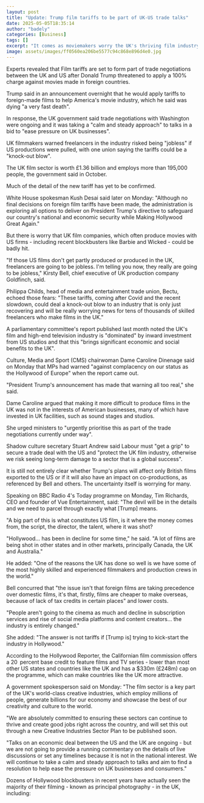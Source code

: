 ```yaml
---
layout: post
title: "Update: Trump film tariffs to be part of UK-US trade talks"
date: 2025-05-05T18:35:14
author: "badely"
categories: [Business]
tags: []
excerpt: "It comes as moviemakers worry the UK's thriving film industry could be hit by the new tariff threat."
image: assets/images/ff0560ea206be5577c94c868e896d4e0.jpg
---
```


Experts revealed that Film tariffs are set to form part of trade negotiations between the UK and US after Donald Trump threatened to apply a 100% charge against movies made in foreign countries.

Trump said in an announcement overnight that he would apply tariffs to foreign-made films to help America's movie industry, which he said was dying "a very fast death".

In response, the UK government said trade negotiations with Washington were ongoing and it was taking a "calm and steady approach" to talks in a bid to "ease pressure on UK businesses".

UK filmmakers warned freelancers in the industry risked being "jobless" if US productions were pulled, with one union saying the tariffs could be a "knock-out blow".

The UK film sector is worth £1.36 billion and employs more than 195,000 people, the government said in October.

Much of the detail of the new tariff has yet to be confirmed.

White House spokesman Kush Desai said later on Monday: "Although no final decisions on foreign film tariffs have been made, the administration is exploring all options to deliver on President Trump's directive to safeguard our country's national and economic security while Making Hollywood Great Again."

But there is worry that UK film companies, which often produce movies with US firms - including recent blockbusters like Barbie and Wicked - could be badly hit.

"If those US films don't get partly produced or produced in the UK, freelancers are going to be jobless. I'm telling you now, they really are going to be jobless," Kirsty Bell, chief executive of UK production company Goldfinch, said.

Philippa Childs, head of media and entertainment trade union, Bectu, echoed those fears: "These tariffs, coming after Covid and the recent slowdown, could deal a knock-out blow to an industry that is only just recovering and will be really worrying news for tens of thousands of skilled freelancers who make films in the UK."

A parliamentary committee's report published last month noted the UK's film and high-end television industry is "dominated" by inward investment from US studios and that this "brings significant economic and social benefits to the UK".

Culture, Media and Sport (CMS) chairwoman Dame Caroline Dinenage said on Monday that MPs had warned "against complacency on our status as the Hollywood of Europe" when the report came out.

"President Trump's announcement has made that warning all too real," she said.

Dame Caroline argued that making it more difficult to produce films in the UK was not in the interests of American businesses, many of which have invested in UK facilities, such as sound stages and studios.

She urged ministers to "urgently prioritise this as part of the trade negotiations currently under way".

Shadow culture secretary Stuart Andrew said Labour must "get a grip" to secure a trade deal with the US and "protect the UK film industry, otherwise we risk seeing long-term damage to a sector that is a global success".

It is still not entirely clear whether Trump's plans will affect only British films exported to the US or if it will also have an impact on co-productions, as referenced by Bell and others. The uncertainty itself is worrying for many.

Speaking on BBC Radio 4's Today programme on Monday, Tim Richards, CEO and founder of Vue Entertainment, said: "The devil will be in the details and we need to parcel through exactly what [Trump] means. 

"A big part of this is what constitutes US film, is it where the money comes from, the script, the director, the talent, where it was shot? 

"Hollywood… has been in decline for some time," he said. "A lot of films are being shot in other states and in other markets, principally Canada, the UK and Australia."

He added: "One of the reasons the UK has done so well is we have some of the most highly skilled and experienced filmmakers and production crews in the world."

Bell concurred that "the issue isn't that foreign films are taking precedence over domestic films, it's that, firstly, films are cheaper to make overseas, because of lack of tax credits in certain places" and lower costs.

"People aren't going to the cinema as much and decline in subscription services and rise of social media platforms and content creators... the industry is entirely changed."

She added: "The answer is not tariffs if [Trump is] trying to kick-start the industry in Hollywood."

According to the Hollywood Reporter, the Californian film commission offers a 20  percent base credit to feature films and TV series - lower than most other US states and countries like the UK and has a $330m (£248m) cap on the programme, which can make countries like the UK more attractive.

A government spokesperson said on Monday: "The film sector is a key part of the UK's world-class creative industries, which employ millions of people, generate billions for our economy and showcase the best of our creativity and culture to the world.

"We are absolutely committed to ensuring these sectors can continue to thrive and create good jobs right across the country, and will set this out through a new Creative Industries Sector Plan to be published soon.

"Talks on an economic deal between the US and the UK are ongoing - but we are not going to provide a running commentary on the details of live discussions or set any timelines because it is not in the national interest. We will continue to take a calm and steady approach to talks and aim to find a resolution to help ease the pressure on UK businesses and consumers."

Dozens of Hollywood blockbusters in recent years have actually seen the majority of their filming - known as principal photography - in the UK, including:

